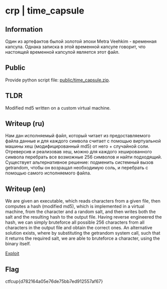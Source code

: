 # crp | time_capsule

## Information

Один из артефактов былой золотой эпохи Metra Veehkim - временная капсула. Однака записка в этой временной капсуле говорит, что настоящей временной капсулой является этот файл.

## Public

Provide python script file: [public/time_capsule.zip](public/time_capsule.zip).

## TLDR

Modified md5 written on a custom virtual machine.

## Writeup (ru)

Нам дан исполняемый файл, который читает из предоставляемого файла данные и для каждого символа считает с помощью виртуальной машины хеш (модифицированный md5) от него + случайной соли. Отреверсив и реализовав хеш, можно для каждого хешированного символа перебрать все возможные 256 символов и найти подходящий. Существует альтернативное решение: подменить системный вызов getrandom, чтобы он возращал необходимую соль, и перебрать с помощью самого исполняемого файла.

## Writeup (en)

We are given an executable, which reads characters from a given file, then computes a hash (modified md5), which is implemented in a virtual machine, from the character and a random salt, and then writes both the salt and the resulting hash to the output file. Having reverse engineered the hash, we can simply bruteforce all possible 256 characters from all characters in the output file and obtain the correct ones. An alternative solution exists, where by substituting the getrandom system call, such that it returns the required salt, we are able to bruteforce a character, using the binary itself.

[Exploit](solve/solve.py)

## Flag

ctfcup{d782164a05e76de75bb7ed912557af67}
